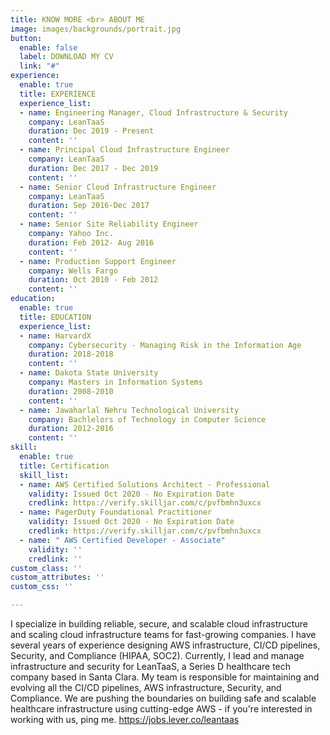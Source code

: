 ```yaml
---
title: KNOW MORE <br> ABOUT ME
image: images/backgrounds/portrait.jpg
button:
  enable: false
  label: DOWNLOAD MY CV
  link: "#"
experience:
  enable: true
  title: EXPERIENCE
  experience_list:
  - name: Engineering Manager, Cloud Infrastructure & Security
    company: LeanTaaS
    duration: Dec 2019 - Present
    content: ''
  - name: Principal Cloud Infrastructure Engineer
    company: LeanTaaS
    duration: Dec 2017 - Dec 2019
    content: ''
  - name: Senior Cloud Infrastructure Engineer
    company: LeanTaaS
    duration: Sep 2016-Dec 2017
    content: ''
  - name: Senior Site Reliability Engineer
    company: Yahoo Inc.
    duration: Feb 2012- Aug 2016
    content: ''
  - name: Production Support Engineer
    company: Wells Fargo
    duration: Oct 2010 - Feb 2012
    content: ''
education:
  enable: true
  title: EDUCATION
  experience_list:
  - name: HarvardX
    company: Cybersecurity - Managing Risk in the Information Age
    duration: 2018-2018
    content: ''
  - name: Dakota State University
    company: Masters in Information Systems
    duration: 2008-2010
    content: ''
  - name: Jawaharlal Nehru Technological University
    company: Bachlelors of Technology in Computer Science
    duration: 2012-2016
    content: ''
skill:
  enable: true
  title: Certification
  skill_list:
  - name: AWS Certified Solutions Architect - Professional
    validity: Issued Oct 2020 - No Expiration Date
    credlink: https://verify.skilljar.com/c/pvfbmhn3uxcx
  - name: PagerDuty Foundational Practitioner
    validity: Issued Oct 2020 - No Expiration Date
    credlink: https://verify.skilljar.com/c/pvfbmhn3uxcx
  - name: " AWS Certified Developer - Associate"
    validity: ''
    credlink: ''
custom_class: ''
custom_attributes: ''
custom_css: ''

---
```

I specialize in building reliable, secure, and scalable cloud infrastructure and scaling cloud infrastructure teams for fast-growing companies. I have several years of experience designing AWS infrastructure, CI/CD pipelines, Security, and Compliance (HIPAA, SOC2).
Currently, I lead and manage infrastructure and security for LeanTaaS, a Series D healthcare tech company based in Santa Clara. My team is responsible for maintaining and evolving all the CI/CD pipelines, AWS infrastructure, Security, and Compliance. We are pushing the boundaries on building safe and scalable healthcare infrastructure using cutting-edge AWS - if you're interested in working with us, ping me. https://jobs.lever.co/leantaas
